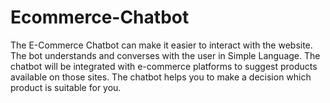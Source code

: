 # Ecommerce-Chatbot
The E-Commerce Chatbot can make it easier to interact with the website. The bot understands and converses with the user in Simple Language. The chatbot will be integrated with e-commerce platforms to suggest products available on those sites. The chatbot helps you to make a decision which product is suitable for you. 
